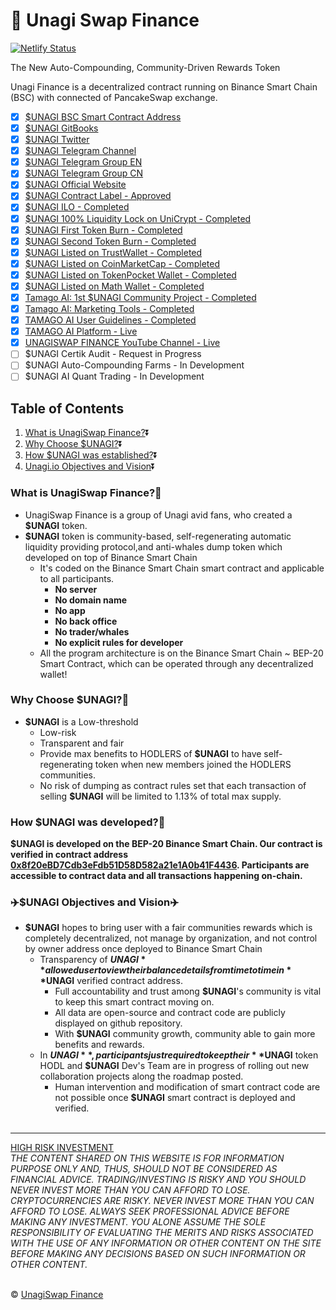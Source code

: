 # 🍣 Unagi Swap Finance

[![Netlify Status](https://api.netlify.com/api/v1/badges/54430d71-b8af-421f-9933-1a3a48bce6d0/deploy-status)](https://app.netlify.com/sites/unagiswap/deploys)

The New Auto-Compounding, Community-Driven Rewards Token

Unagi Finance is a decentralized contract running on Binance Smart Chain (BSC) with connected of PancakeSwap exchange.

- [x] [$UNAGI BSC Smart Contract Address](https://bscscan.com/token/0x8f20eBD7Cdb3eFdb51D58D582a21e1A0b41F4436)
- [x] [$UNAGI GitBooks](https://docs.unagiswap.finance/)
- [x] [$UNAGI Twitter](https://twitter.com/unagiswap)
- [x] [$UNAGI Telegram Channel](https://t.me/unagiSwapFinance_announcement)
- [x] [$UNAGI Telegram Group EN](https://t.me/unagifinanceEN)
- [x] [$UNAGI Telegram Group CN](https://t.me/unagifinanceCN)
- [x] [$UNAGI Official Website](https://www.unagiswap.finance/)
- [x] [$UNAGI Contract Label - Approved](https://bscscan.com/token/0x8f20ebd7cdb3efdb51d58d582a21e1a0b41f4436)
- [x] [$UNAGI ILO - Completed](https://exchange.pancakeswap.finance/#/swap?outputCurrency=0x8f20eBD7Cdb3eFdb51D58D582a21e1A0b41F4436)
- [x] [$UNAGI 100% Liquidity Lock on UniCrypt - Completed](https://www.unicrypt.network/amm/pancakev2/pair/0x59687015e2F91c0538EE8984405c813B05ba4E27)
- [x] [$UNAGI First Token Burn - Completed](https://bscscan.com/tx/0xac968681782ab698dcf8eb8a50d9482d2acc8babdcd005b12401c838d441704a)
- [x] [$UNAGI Second Token Burn - Completed](https://bscscan.com/tx/0xf9d4a47758643d59960c9d66f17199e84ea9721580f15d1fdccd5b8109beb2b4)
- [x] [$UNAGI Listed on TrustWallet - Completed](https://twitter.com/unagiswap/status/1390997731158630405)
- [x] [$UNAGI Listed on CoinMarketCap - Completed](https://coinmarketcap.com/currencies/unagiswap-finance/)
- [x] [$UNAGI Listed on TokenPocket Wallet - Completed](https://unagiswapfinance.medium.com/we-are-on-token-pocket-b3d46614a929)
- [x] [$UNAGI Listed on Math Wallet - Completed](https://unagiswapfinance.medium.com/we-are-now-on-math-wallet-7feb5124f545)
- [x] [Tamago AI: 1st $UNAGI Community Project - Completed](https://unagiswapfinance.medium.com/tamago-ai-1st-unagi-community-project-37a96ce4013a)
- [x] [Tamago AI: Marketing Tools - Completed](https://app.gitbook.com/@manimaranr0690/s/unagiswap/about-tamago-ai/tamago-ai-marketing-tools) 
- [x] [TAMAGO AI User Guidelines - Completed](https://firebasestorage.googleapis.com/v0/b/gitbook-28427.appspot.com/o/assets%2F-MZ6wZxjevrzDxOXl1yt%2F-Mb1UYJuC8h386Hoi3YD%2F-Mb1UfEHAJKOtPT4CypD%2FTamago%20Tutorial%20%E6%95%99%E7%A8%8B.pdf?alt=media&token=9b6c61fb-3b32-4e2f-acfb-b2d8f75d366a) 
- [x] [TAMAGO AI Platform - Live](https://www.tamagoai.com/portal/index/invite?invitation_code=XJFAMq) 
- [x] [UNAGISWAP FINANCE YouTube Channel - Live](https://www.youtube.com/channel/UCGIZ0-kmCUkZ4wUD7zKAVwg) 
- [ ] $UNAGI Certik Audit - Request in Progress
- [ ] $UNAGI Auto-Compounding Farms - In Development
- [ ] $UNAGI AI Quant Trading - In Development

## Table of Contents
1. [What is UnagiSwap Finance?](#What--Unagi):arrow_double_down:
2. [Why Choose $UNAGI?](#Why--Unagi):arrow_double_down:
3. [How $UNAGI was established?](#How--Unagi):arrow_double_down:
4. [Unagi.io Objectives and Vision](#Unagi--ObjectivesVision):arrow_double_down:

### What is UnagiSwap Finance?:volcano:
<a name="What--Unagi"></a>
* UnagiSwap Finance is a group of Unagi avid fans, who created a **$UNAGI** token.
* **$UNAGI** token is community-based, self-regenerating automatic liquidity providing protocol,and anti-whales dump token which developed on top of Binance Smart Chain  
   * It's coded on the Binance Smart Chain smart contract and applicable to all participants.
      * __No server__
      * __No domain name__
      * __No app__
      * __No back office__
      * __No trader/whales__
      * __No explicit rules for developer__
   * All the program architecture is on the Binance Smart Chain ~ BEP-20 Smart Contract, which can be operated through any decentralized wallet!

### Why Choose $UNAGI?:muscle:
<a name="Why--Unagi"></a>
  * **$UNAGI** is a Low-threshold
      * Low-risk
      * Transparent and fair
      * Provide max benefits to HODLERS of **$UNAGI** to have self-regenerating token when new members joined the HODLERS communities.
      * No risk of dumping as contract rules set that each transaction of selling **$UNAGI** will be limited to 1.13% of total max supply.

### How $UNAGI was developed?:high_brightness:
<a name="How--Unagi"></a>
__**$UNAGI** is developed on the BEP-20 Binance Smart Chain. Our contract is verified in contract address [0x8f20eBD7Cdb3eFdb51D58D582a21e1A0b41F4436](https://bscscan.com/token/0x8f20eBD7Cdb3eFdb51D58D582a21e1A0b41F4436). Participants are accessible to contract data and all transactions happening on-chain.__

### :airplane:$UNAGI Objectives and Vision:airplane:
<a name="Unagi--ObjectivesVision"></a>
- **$UNAGI** hopes to bring user with a fair communities rewards which is completely decentralized, not manage by organization, and not control by owner address once deployed to Binance Smart Chain
  - Transparency of **$UNAGI** allowed user to view their balance details from time to time in **$UNAGI** verified contract address.
    - Full accountability and trust among **$UNAGI**'s community is vital to keep this smart contract moving on.
    - All data are open-source and contract code are publicly displayed on github repository. 
    - With **$UNAGI** community growth, community able to gain more benefits and rewards. 
  - In **$UNAGI**, participants just required to keep their **$UNAGI** token HODL and **$UNAGI** Dev's Team are in progress of rolling out new collaboration projects along the roadmap posted.
      - Human intervention and modification of smart contract code are not possible once **$UNAGI** smart contract is deployed and verified.</br>
      </br>

---
[HIGH RISK INVESTMENT](https://www.unagiswap.finance/)</br>
*THE CONTENT SHARED ON THIS WEBSITE IS FOR INFORMATION PURPOSE ONLY AND, THUS, SHOULD NOT BE CONSIDERED AS FINANCIAL ADVICE. TRADING/INVESTING IS RISKY AND YOU SHOULD NEVER INVEST MORE THAN YOU CAN AFFORD TO LOSE. CRYPTOCURRENCIES ARE RISKY. NEVER INVEST MORE THAN YOU CAN AFFORD TO LOSE. ALWAYS SEEK PROFESSIONAL ADVICE BEFORE MAKING ANY INVESTMENT. YOU ALONE ASSUME THE SOLE RESPONSIBILITY OF EVALUATING THE MERITS AND RISKS ASSOCIATED WITH THE USE OF ANY INFORMATION OR OTHER CONTENT ON THE SITE BEFORE MAKING ANY DECISIONS BASED ON SUCH INFORMATION OR OTHER CONTENT.*</br>
</br>

:copyright: [UnagiSwap Finance](https://www.unagiswap.finance/)

